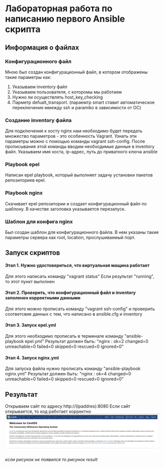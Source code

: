 #  Лабораторная работа по написанию первого Ansible скрипта
## Информация о файлах
### Конфигурационного файл
Мною был создан конфигурационный файл, в котором отображены такие параметры как:
1. Указываем inventory файл
2. Указываем пользователя, с которомы мы работаем
3. Нужно ли осуществлять host_key_checking
4. Парметр defualt_transport. (параемтр smart ставит автоматическое переключение ммежду ssh и paramiko в зависимости от ОС)

### Создание inventory файла
Для подключения к хосту nginx нам необходимо будет передать множество параметров - это
особенность Vagrant. Узнать эти параметры можно с помощью команды vagrant ssh-config.
После прописывания этой команды вводим необходимые данные в inventory файл.
Указываем имя хоста, ip-адрес, путь до приватного ключа ansible

### Playbook epel
Написан epel playbook, который выполняет задачу установки пакетов репозиториев epel.

### Playbook nginx
Скачивает epel репозитории и создает конфигурационный файл по шаблону.
В качестве заголовка указывается перезапуск.

### Шаблон для конфига nginx
Был создан шаблон для конфигурационного файла. В нем указаны такие параметры сервера как root, location, прослушиваемый порт.


## Запуск скриптов
#### Этап 1. Нужно удостовериться, что виртуальная мащина работает
Для этого написать команду "vagrant status"
Если результат "running", то этот пункт выполнен
#### Этап 2. Проверить, что конфигурационный файл и inventory заполенен корректными данными 
Для этого можно прописать команду "vagrant ssh-config" и проверить соответсвие данных с тем, что написано в ansible.cfg и inventory
#### Этап 3. Запуск epel.yml
Для этого необходимо прописать в терминале команду "ansible-playbook epel.yml"
Результат должен быть:
"nginx                      : ok=2    changed=0    unreachable=0    failed=0    skipped=0    rescued=0    ignored=0"
#### Этап 4. Запуск nginx.yml
Для запуска файла нужно прописать команду "ansible-playbook nginx.yml"
Результат должен быть:
"nginx                      : ok=4    changed=0    unreachable=0    failed=0    skipped=0    rescued=0    ignored=0"

## Результат
Открываем сайт по адресу http://(ipaddres):8080
Если сайт открывается, то код работает корректно
![](result.jpg)
###### если рисунок не появился то рисунок result
